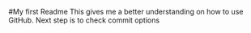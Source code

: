#My first Readme
This gives me a better understanding on how to use GitHub.
Next step is to check commit options